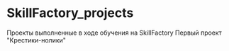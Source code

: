 # SkillFactory_projects
Проекты выполненные в ходе обучения на SkillFactory
Первый проект "Крестики-нолики"
